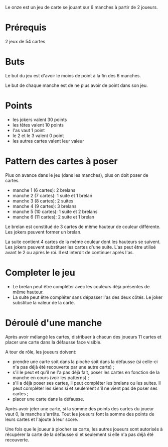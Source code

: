 Le onze est un jeu de carte se jouant sur 6 manches à partir de 2 joueurs.

# Prérequis
2 jeux de 54 cartes

# Buts
Le but du jeu est d'avoir le moins de point à la fin des 6 manches.

Le but de chaque manche est de ne plus avoir de point dans son jeu.

# Points
- les jokers valent 30 points
- les têtes valent 10 points
- l'as vaut 1 point
- le 2 et le 3 valent 0 point
- les autres cartes valent leur valeur

# Pattern des cartes à poser
Plus on avance dans le jeu (dans les manches), plus on doit poser de cartes.

- manche 1 (6 cartes): 2 brelans
- manche 2 (7 cartes): 1 suite et 1 brelan
- manche 3 (8 cartes): 2 suites
- manche 4 (9 cartes): 3 brelans
- manche 5 (10 cartes): 1 suite et 2 brelans
- manche 6 (11 cartes): 2 suite et 1 brelan

Le brelan est constitué de 3 cartes de même hauteur de couleur différente. Les jokers peuvent former un brelan.

La suite contient 4 cartes de la même couleur dont les hauteurs se suivent. Les jokers peuvent substituer les cartes d'une suite. L'as peut être utilisé avant le 2 ou après le roi. Il est interdit de continuer après l'as.

# Completer le jeu
- Le brelan peut être compléter avec les couleurs déjà présentes de même hauteur.
- La suite peut être compléter sans dépasser l'as des deux côtés. Le joker substitue la valeur de la carte.

# Déroulé d'une manche
Après avoir mélangé les cartes, distribuer à chacun des joueurs 11 cartes et placer une carte dans la défausse face visible.

A tour de rôle, les joueurs doivent:
- prendre une carte soit dans la pioche soit dans la défausse (si celle-ci n'a pas déjà été recouverte par une autre carte) ;
- s'il le peut et qu'il ne l'a pas déjà fait, poser les cartes en fonction de la manche en cours (voir les patterns) ;
- s'il a déjà poser ses cartes, il peut compléter les brelans ou les suites. Il peut compléter les siens si et seulement s'il ne vient pas de poser ses cartes ;
- placer une carte dans la défausse.

Après avoir jeter une carte, si la somme des points des cartes du joueur vaut 0, la manche s'arrête. Tout les joueurs font la somme des points de leurs cartes et l'ajoute à leur score.

Une fois que le joueur à piocher sa carte, les autres joueurs sont autorisés à récupérer la carte de la défausse si et seulement si elle n'a pas déjà été recouverte.

